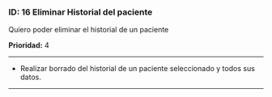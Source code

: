 ### **ID:** 16 **Eliminar Historial del paciente**

Quiero poder eliminar el historial de un paciente

**Prioridad:** 4

---

* Realizar borrado del historial de un paciente seleccionado y todos sus datos.

---
